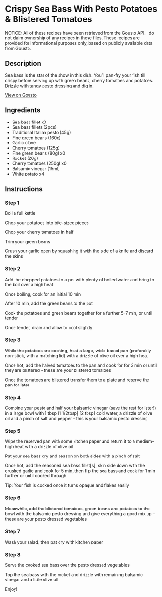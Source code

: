 # Crispy Sea Bass With Pesto Potatoes & Blistered Tomatoes

NOTICE: All of these recipes have been retrieved from the Gousto API. I do not claim ownership of any recipes in these files. These recipes are provided for informational purposes only, based on publicly available data from Gousto.

## Description

Sea bass is the star of the show in this dish. You’ll pan-fry your fish till crispy before serving up with green beans, cherry tomatoes and potatoes. Drizzle with tangy pesto dressing and dig in. 

[View on Gousto](https://www.gousto.co.uk/recipes/cookbook/sea-bass-green-beans-hazelnut-pesto)

## Ingredients

- Sea bass fillet x0
- Sea bass fillets (2pcs)
- Traditional Italian pesto (45g)
- Fine green beans (160g)
- Garlic clove
- Cherry tomatoes (125g)
- Fine green beans (80g) x0
- Rocket (20g)
- Cherry tomatoes (250g) x0
- Balsamic vinegar (15ml)
- White potato x4

## Instructions


### Step 1

Boil a full kettle

Chop your potatoes into bite-sized pieces

Chop your cherry tomatoes in half

Trim your green beans

Crush your garlic open by squashing it with the side of a knife and discard the skins


### Step 2

Add the chopped potatoes to a pot with plenty of boiled water and bring to the boil over a high heat

Once boiling, cook for an initial 10 min

After 10 min, add the green beans to the pot

Cook the potatoes and green beans together for a further 5-7 min, or until tender

Once tender, drain and allow to cool slightly


### Step 3

While the potatoes are cooking, heat a large, wide-based pan (preferably non-stick, with a matching lid) with a drizzle of olive oil over a high heat

Once hot, add the halved tomatoes to the pan and cook for for 3 min or until they are blistered - these are your blistered tomatoes

Once the tomatoes are blistered transfer them to a plate and reserve the pan for later


### Step 4

Combine your pesto and half your balsamic vinegar (save the rest for later!) in a large bowl with 1 tbsp <span class="text-purple">[1 1/2tbsp]</span> <span class="text-danger">[2 tbsp] </span>cold water, a drizzle of olive oil and a pinch of salt and pepper – this is your balsamic pesto dressing


### Step 5

Wipe the reserved pan with some kitchen paper and return it to a medium-high heat with a drizzle of olive oil

Pat your sea bass dry and season on both sides with a pinch of salt

Once hot, add the seasoned sea bass fillet[s], skin side down with the crushed garlic and cook for 5 min, then flip the sea bass and cook for 1 min further or until cooked through

Tip: Your fish is cooked once it turns opaque and flakes easily


### Step 6

Meanwhile, add the blistered tomatoes, green beans and potatoes to the bowl with the balsamic pesto dressing and give everything a good mix up – these are your pesto dressed vegetables


### Step 7

Wash your salad, then pat dry with kitchen paper

### Step 8

Serve the cooked sea bass over the pesto dressed vegetables

Top the sea bass with the rocket and drizzle with remaining balsamic vinegar and a little olive oil

Enjoy!

